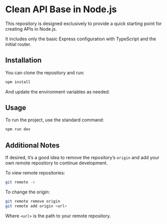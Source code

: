 # Clean API Base in Node.js

This repository is designed exclusively to provide a quick starting point for creating APIs in Node.js.

It includes only the basic Express configuration with TypeScript and the initial router.

## Installation
You can clone the repository and run:
```bash
npm install
```
And update the environment variables as needed.

## Usage
To run the project, use the standard command:
```bash
npm run dev
```

## Additional Notes
If desired, it’s a good idea to remove the repository’s `origin` and add your own remote repository to continue development.

To view remote repositories:
```bash
git remote -v
```

To change the origin:
```bash
git remote remove origin
git remote add origin <url>
```
Where `<url>` is the path to your remote repository.
